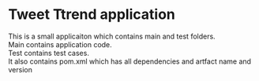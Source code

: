 # Tweet Ttrend application

This is a small applicaiton which contains main and test folders.  
Main contains application code.  
Test contains test cases.  
It also contains pom.xml which has all dependencies and artfact name and version

